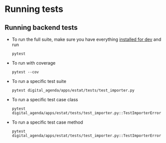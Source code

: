 # Running tests 

## Running backend tests

- To run the full suite, make sure you have everything [installed for dev](./install_develop.md) and run
  ```shell ../
  pytest
  ```
- To run with coverage
  ```shell
  pytest --cov
  ``` 
- To run a specific test suite
  ```shell
  pytest digital_agenda/apps/estat/tests/test_importer.py 
  ```
- To run a specific test case class
  ```shell
  pytest digital_agenda/apps/estat/tests/test_importer.py::TestImporterErrors
  ```
- To run a specific test case method
  ```shell
  pytest digital_agenda/apps/estat/tests/test_importer.py::TestImporterErrors::test_invalid_mapping_value
  ```
